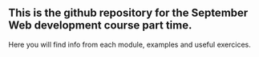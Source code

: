 ## This is the github repository for the September Web development course part time.

Here you will find info from each module, examples and useful exercices.